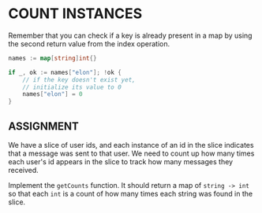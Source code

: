 # COUNT INSTANCES
Remember that you can check if a key is already present in a map by using the second return value from the index operation.

```go
names := map[string]int{}

if _, ok := names["elon"]; !ok {
    // if the key doesn't exist yet,
    // initialize its value to 0
    names["elon"] = 0
}
```

## ASSIGNMENT
We have a slice of user ids, and each instance of an id in the slice indicates that a message was sent to that user. We need to count up how many times each user's id appears in the slice to track how many messages they received.

Implement the `getCounts` function. It should return a map of `string -> int` so that each `int` is a count of how many times each string was found in the slice.